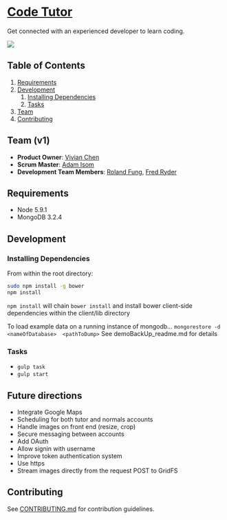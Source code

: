 # [Code Tutor](http://104.131.176.9/)
Get connected with an experienced developer to learn coding.

[<img src="https://github.com/paunchy-llamas/code-tutor/blob/master/codetutor-home.png">](http://104.131.176.9/)

## Table of Contents

1. [Requirements](#requirements)
1. [Development](#development)
    1. [Installing Dependencies](#installing-dependencies)
    1. [Tasks](#tasks)
1. [Team](#team)
1. [Contributing](#contributing)

## Team (v1)
  - __Product Owner__: [Vivian Chen](https://github.com/vichen)
  - __Scrum Master__: [Adam Isom](https://github.com/adamrgisom)
  - __Development Team Members__: [Roland Fung](https://github.com/rolandfung), [Fred Ryder](https://github.com/fredryder)


## Requirements
- Node 5.9.1
- MongoDB 3.2.4

## Development

### Installing Dependencies

From within the root directory:

```sh
sudo npm install -g bower
npm install
```

`npm install` will chain `bower install` and install bower client-side dependencies within the client/lib directory

To load example data on a running instance of mongodb...
`mongorestore -d <nameOfDatabase>  <pathToDump>`
See demoBackUp_readme.md for details

### Tasks
- `gulp task`
- `gulp start`


## Future directions
- Integrate Google Maps
- Scheduling for both tutor and normals accounts
- Handle images on front end (resize, crop)
- Secure messaging between accounts
- Add OAuth
- Allow signin with username
- Improve token authentication system
- Use https
- Stream images directly from the request POST to GridFS

## Contributing
See [CONTRIBUTING.md](CONTRIBUTING.md) for contribution guidelines.
